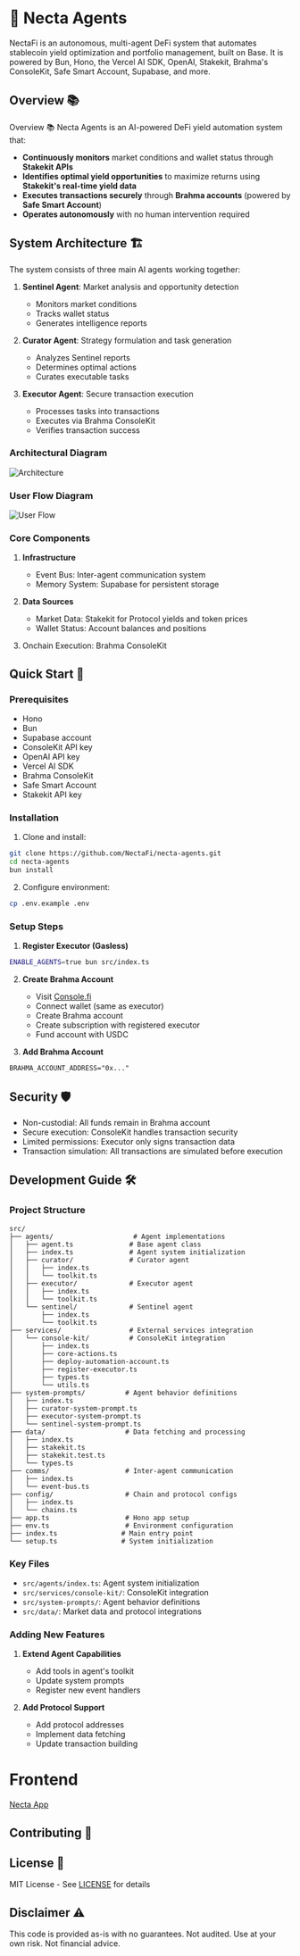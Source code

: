 # 🤖 Necta Agents

NectaFi is an autonomous, multi-agent DeFi system that automates stablecoin yield optimization and portfolio management, built on Base. It is powered by Bun, Hono, the Vercel AI SDK, OpenAI, Stakekit, Brahma's ConsoleKit, Safe Smart Account, Supabase, and more.

## Overview 📚

Overview 📚
Necta Agents is an AI-powered DeFi yield automation system that:

-   **Continuously monitors** market conditions and wallet status through **Stakekit APIs**
-   **Identifies optimal yield opportunities** to maximize returns using **Stakekit's real-time yield data**
-   **Executes transactions securely** through **Brahma accounts** (powered by **Safe Smart Account**)
-   **Operates autonomously** with no human intervention required

## System Architecture 🏗️

The system consists of three main AI agents working together:

1. **Sentinel Agent**: Market analysis and opportunity detection

    - Monitors market conditions
    - Tracks wallet status
    - Generates intelligence reports

2. **Curator Agent**: Strategy formulation and task generation

    - Analyzes Sentinel reports
    - Determines optimal actions
    - Curates executable tasks

3. **Executor Agent**: Secure transaction execution
    - Processes tasks into transactions
    - Executes via Brahma ConsoleKit
    - Verifies transaction success

### Architectural Diagram

![Architecture](./architecture.png)

### User Flow Diagram

![User Flow](./user-flow.png)

### Core Components

1. **Infrastructure**

    - Event Bus: Inter-agent communication system
    - Memory System: Supabase for persistent storage

2. **Data Sources**

    - Market Data: Stakekit for Protocol yields and token prices
    - Wallet Status: Account balances and positions

3. Onchain Execution: Brahma ConsoleKit

## Quick Start 🚀

### Prerequisites

-   Hono
-   Bun
-   Supabase account
-   ConsoleKit API key
-   OpenAI API key
-   Vercel AI SDK
-   Brahma ConsoleKit
-   Safe Smart Account
-   Stakekit API key

### Installation

1. Clone and install:

```bash
git clone https://github.com/NectaFi/necta-agents.git
cd necta-agents
bun install
```

2. Configure environment:

```bash
cp .env.example .env
```

### Setup Steps

1. **Register Executor (Gasless)**

```bash
ENABLE_AGENTS=true bun src/index.ts
```

2. **Create Brahma Account**

    - Visit [Console.fi](https://dev.console.fi)
    - Connect wallet (same as executor)
    - Create Brahma account
    - Create subscription with registered executor
    - Fund account with USDC

3. **Add Brahma Account**

```env
BRAHMA_ACCOUNT_ADDRESS="0x..."
```

## Security 🛡️

-   Non-custodial: All funds remain in Brahma account
-   Secure execution: ConsoleKit handles transaction security
-   Limited permissions: Executor only signs transaction data
-   Transaction simulation: All transactions are simulated before execution

## Development Guide 🛠️

### Project Structure

```
src/
├── agents/                    # Agent implementations
│   ├── agent.ts              # Base agent class
│   ├── index.ts              # Agent system initialization
│   ├── curator/              # Curator agent
│   │   ├── index.ts
│   │   └── toolkit.ts
│   ├── executor/             # Executor agent
│   │   ├── index.ts
│   │   └── toolkit.ts
│   └── sentinel/             # Sentinel agent
│       ├── index.ts
│       └── toolkit.ts
├── services/                 # External services integration
│   └── console-kit/          # ConsoleKit integration
│       ├── index.ts
│       ├── core-actions.ts
│       ├── deploy-automation-account.ts
│       ├── register-executor.ts
│       ├── types.ts
│       └── utils.ts
├── system-prompts/          # Agent behavior definitions
│   ├── index.ts
│   ├── curator-system-prompt.ts
│   ├── executor-system-prompt.ts
│   └── sentinel-system-prompt.ts
├── data/                    # Data fetching and processing
│   ├── index.ts
│   ├── stakekit.ts
│   ├── stakekit.test.ts
│   └── types.ts
├── comms/                   # Inter-agent communication
│   ├── index.ts
│   └── event-bus.ts
├── config/                  # Chain and protocol configs
│   ├── index.ts
│   └── chains.ts
├── app.ts                   # Hono app setup
├── env.ts                   # Environment configuration
├── index.ts                # Main entry point
└── setup.ts                # System initialization
```

### Key Files

-   `src/agents/index.ts`: Agent system initialization
-   `src/services/console-kit/`: ConsoleKit integration
-   `src/system-prompts/`: Agent behavior definitions
-   `src/data/`: Market data and protocol integrations

### Adding New Features

1. **Extend Agent Capabilities**

    - Add tools in agent's toolkit
    - Update system prompts
    - Register new event handlers

2. **Add Protocol Support**
    - Add protocol addresses
    - Implement data fetching
    - Update transaction building

# Frontend

[Necta App](https://github.com/NectaFi/necta-app)

## Contributing 🤝

## License 📄

MIT License - See [LICENSE](LICENSE) for details

## Disclaimer ⚠️

This code is provided as-is with no guarantees. Not audited. Use at your own risk. Not financial advice.
